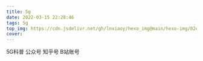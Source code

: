 ```yaml
---
title: 5g
date: 2022-03-15 22:28:46
tags: 5g
top_img: https://cdn.jsdelivr.net/gh/lnxiaoy/hexo_img@main/hexo-img/02e49e86ef5d24667492aa2c4580e7e0.jpg
cover: 
---
```


5G科普 公众号 知乎号 B站账号
